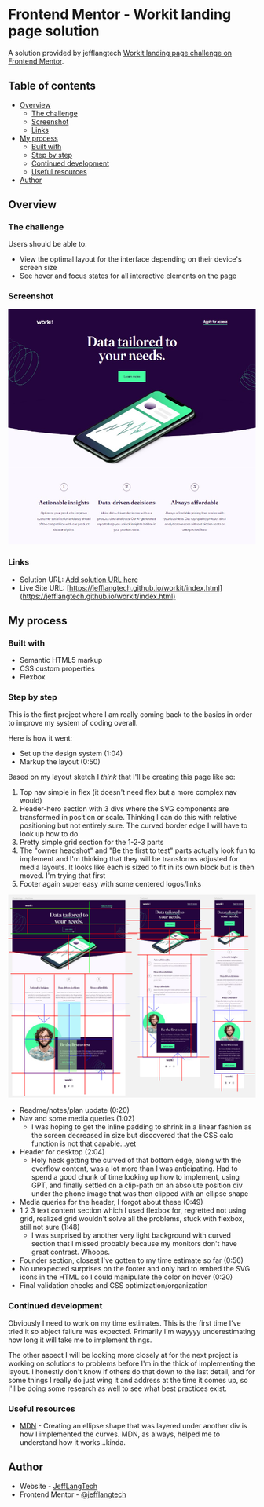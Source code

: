 # Frontend Mentor - Workit landing page solution

A solution provided by jefflangtech [Workit landing page challenge on Frontend Mentor](https://www.frontendmentor.io/challenges/workit-landing-page-2fYnyle5lu). 

## Table of contents

- [Overview](#overview)
  - [The challenge](#the-challenge)
  - [Screenshot](#screenshot)
  - [Links](#links)
- [My process](#my-process)
  - [Built with](#built-with)
  - [Step by step](#step-by-step)
  - [Continued development](#continued-development)
  - [Useful resources](#useful-resources)
- [Author](#author)

## Overview

### The challenge

Users should be able to:

- View the optimal layout for the interface depending on their device's screen size
- See hover and focus states for all interactive elements on the page

### Screenshot

![](./preview.jpg)

### Links

- Solution URL: [Add solution URL here](https://your-solution-url.com)
- Live Site URL: [https://jefflangtech.github.io/workit/index.html](https://jefflangtech.github.io/workit/index.html)

## My process

### Built with

- Semantic HTML5 markup
- CSS custom properties
- Flexbox

### Step by step

This is the first project where I am really coming back to the basics in order to improve my system of coding overall. 

Here is how it went:
- Set up the design system (1:04)
- Markup the layout (0:50)

Based on my layout sketch I *think* that I'll be creating this page like so:
1. Top nav simple in flex (it doesn't need flex but a more complex nav would)
2. Header-hero section with 3 divs where the SVG components are transformed in position or scale. Thinking I can do this with relative positioning but not entirely sure. The curved border edge I will have to look up how to do
3. Pretty simple grid section for the 1-2-3 parts
4. The "owner headshot" and "Be the first to test" parts actually look fun to implement and I'm thinking that they will be transforms adjusted for media layouts. It looks like each is sized to fit in its own block but is then moved. I'm trying that first
5. Footer again super easy with some centered logos/links

![](./notes-sketch.jpg)

- Readme/notes/plan update (0:20)
- Nav and some media queries (1:02)
  - I was hoping to get the inline padding to shrink in a linear fashion as the screen decreased in size but discovered that the CSS calc function is not that capable...yet
- Header for desktop (2:04)
  - Holy heck getting the curved of that bottom edge, along with the overflow content, was a lot more than I was anticipating. Had to spend a good chunk of time looking up how to implement, using GPT, and finally settled on a clip-path on an absolute position div under the phone image that was then clipped with an ellipse shape
- Media queries for the header, I forgot about these (0:49)
- 1 2 3 text content section which I used flexbox for, regretted not using grid, realized grid wouldn't solve all the problems, stuck with flexbox, still not sure (1:48)
  - I was surprised by another very light background with curved section that I missed probably because my monitors don't have great contrast. Whoops.
- Founder section, closest I've gotten to my time estimate so far (0:56)
- No unexpected surprises on the footer and only had to embed the SVG icons in the HTML so I could manipulate the color on hover (0:20)
- Final validation checks and CSS optimization/organization

### Continued development

Obviously I need to work on my time estimates. This is the first time I've tried it so abject failure was expected. Primarily I'm wayyyy underestimating how long it will take me to implement things.

The other aspect I will be looking more closely at for the next project is working on solutions to problems before I'm in the thick of implementing the layout. I honestly don't know if others do that down to the last detail, and for some things I really do just wing it and address at the time it comes up, so I'll be doing some research as well to see what best practices exist.

### Useful resources

- [MDN](https://developer.mozilla.org/en-US/docs/Web/CSS/clip-path) - Creating an ellipse shape that was layered under another div is how I implemented the curves. MDN, as always, helped me to understand how it works...kinda.

## Author

- Website - [JeffLangTech](https://jefflangtech.github.io/)
- Frontend Mentor - [@jefflangtech](https://www.frontendmentor.io/profile/jefflangtech)